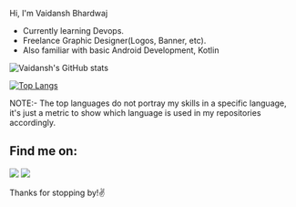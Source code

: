 Hi, I'm Vaidansh Bhardwaj

* Currently learning Devops.
* Freelance Graphic Designer(Logos, Banner, etc).
* Also familiar with basic Android Development, Kotlin


![Vaidansh's GitHub stats](https://github-readme-stats.vercel.app/api?username=vaidanshbhardwaj&show_icons=true&theme=tokyonight)


[![Top Langs](https://github-readme-stats.vercel.app/api/top-langs/?username=vaidanshbhardwaj&theme=tokyonight)](https://github.com/vaidanshbhardwaj/github-readme-stats)

NOTE:- The top languages do not portray my skills in a specific language,  it's just a metric to show which language is used in my repositories accordingly.
<p>

  ## **Find me on:**
<p align="left">
<a href = "https://www.linkedin.com/in/vaidanshbhardwaj/"><img src="https://img.icons8.com/fluent/48/000000/linkedin.png"/></a> 
<a href = "https://twitter.com/vaidansh23"><img src="https://img.icons8.com/color/48/000000/twitter--v1.png"</a>    
 
  <a>Thanks for stopping by!✌️</a>
</p>
  

  
 
